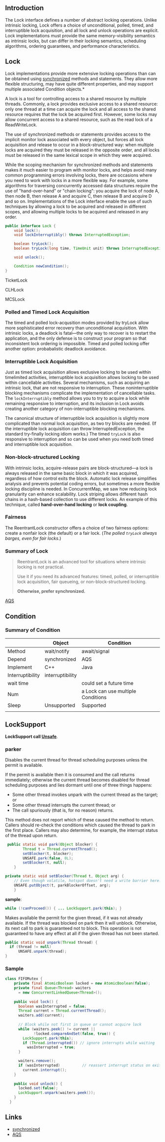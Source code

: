 ## Introduction

The Lock interface defines a number of abstract locking operations.
Unlike intrinsic locking, Lock offers a choice of unconditional, polled, timed, and interruptible lock acquisition,
and all lock and unlock operations are explicit.
Lock implementations must provide the same memory-visibility semantics as intrinsic locks,
but can differ in their locking semantics, scheduling algorithms, ordering guarantees, and performance characteristics.



## Lock
Lock implementations provide more extensive locking operations than can be obtained using [synchronized](/docs/CS/Java/JDK/Concurrency/synchronized.md) methods and statements. 
They allow more flexible structuring, may have quite different properties, and may support multiple associated Condition objects.*

A lock is a tool for controlling access to a shared resource by multiple threads. 
Commonly, a lock provides exclusive access to a shared resource: only one thread at a time can acquire the lock and all access to the shared resource requires that the lock be acquired first. 
However, some locks may allow concurrent access to a shared resource, such as the read lock of a ReadWriteLock.

The use of synchronized methods or statements provides access to the implicit monitor lock associated with every object, but forces all lock acquisition and release to occur in a block-structured way: 
when multiple locks are acquired they must be released in the opposite order, and all locks must be released in the same lexical scope in which they were acquired.

While the scoping mechanism for synchronized methods and statements makes it much easier to program with monitor locks, 
and helps avoid many common programming errors involving locks, there are occasions where you need to work with locks in a more flexible way. 
For example, some algorithms for traversing concurrently accessed data structures require the use of "hand-over-hand" or "chain locking": 
you acquire the lock of node A, then node B, then release A and acquire C, then release B and acquire D and so on. 
Implementations of the Lock interface enable the use of such techniques by allowing a lock to be acquired and released in different scopes, and allowing multiple locks to be acquired and released in any order.



```java
public interface Lock {
    void lock();
    void lockInterruptibly() throws InterruptedException;

    boolean tryLock();
    boolean tryLock(long time, TimeUnit unit) throws InterruptedException;

    void unlock();

    Condition newCondition();
}
```

TicketLock

CLHLock

MCSLock

### Polled and Timed Lock Acquisition

The timed and polled lock-acqusition modes provided by tryLock allow more sophisticated error recovery than unconditional acquisition. 
With intrinsic locks, a deadlock is fatal—the only way to recover is to restart the application, and the only defense is to construct your program so that inconsistent lock ordering is impossible. 
Timed and polled locking offer another option: probabalistic deadlock avoidance.

### Interruptible Lock Acquisition

Just as timed lock acquisition allows exclusive locking to be used within timelimited activities, interruptible lock acquisition allows locking to be used within cancellable activities. 
Several mechanisms, such as acquiring an intrinsic lock, that are not responsive to interruption. 
These noninterruptible blocking mechanisms complicate the implementation of cancellable tasks. 
The `lockInterruptibly` method allows you to try to acquire a lock while remaining responsive to interruption, and its inclusion in Lock avoids creating another category of non-interruptible blocking mechanisms.

The canonical structure of interruptible lock acquisition is slightly more complicated than normal lock acquisition, as two try blocks are needed. 
(If the interruptible lock acquisition can throw InterruptedException, the standard try-finally locking idiom works.) 
The timed `tryLock` is also responsive to interruption and so can be used when you need both timed and interruptible lock acquisition.

### Non-block-structured Locking

With intrinsic locks, acquire-release pairs are block-structured—a lock is always released in the same basic block in which it was acquired, regardless of how control exits the block. 
Automatic lock release simplifies analysis and prevents potential coding errors, but sometimes a more flexible locking discipline is needed.
In ConcurrentMap, we saw how reducing lock granularity can enhance scalability. Lock striping allows different hash chains in a hash-based collection to use different locks.
An example of this technique, called **hand-over-hand locking** or **lock coupling**.

### Fairness

The ReentrantLock constructor offers a choice of two fairness options: create a nonfair lock (the default) or a fair lock.
(*The polled `tryLock` always barges, even for fair locks*.)


### Summary of Lock
> ReentrantLock is an advanced tool for situations where intrinsic locking is not practical.
> 
> Use it if you need its advanced features: 
> timed, polled, or interruptible lock acquisition, fair queueing, or non-block-structured locking. 
> 
> **Otherwise, prefer synchronized.**

[AQS](/docs/CS/Java/JDK/Concurrency/AQS.md)



## Condition

### Summary of Condition 



|               | Object                | Condition                          |
| ------------- | --------------------- | ---------------------------------- |
| Method        | wait/notify           | await/signal                       |
| Depend        | synchronized          | AQS                                |
| Implement     | C++                   | Java                               |
| Interruptibility | interruptibility |                                    |
| wait time     |                       | could set a future time            |
| Num           |                       | a Lock can use multiple Conditions |
| Sleep         | Unsupported           | Supported                          |
|               |                       |                                    |





## LockSupport

**LockSupport call [Unsafe](/docs/CS/Java/JDK/Basic/unsafe.md)**.



### parker

Disables the current thread for thread scheduling purposes unless the permit is available.

If the permit is available then it is consumed and the call returns immediately; otherwise the current thread becomes disabled for thread scheduling purposes and lies dormant until one of three things happens:
- Some other thread invokes unpark with the current thread as the target; or
- Some other thread interrupts the current thread; or
- The call spuriously (that is, for no reason) returns.

This method does not report which of these caused the method to return. Callers should re-check the conditions which caused the thread to park in the first place. Callers may also determine, for example, the interrupt status of the thread upon return.

```java
 public static void park(Object blocker) {
        Thread t = Thread.currentThread();
        setBlocker(t, blocker);
        UNSAFE.park(false, 0L);
        setBlocker(t, null);
    }

private static void setBlocker(Thread t, Object arg) {
    // Even though volatile, hotspot doesn't need a write barrier here.
    UNSAFE.putObject(t, parkBlockerOffset, arg);
    }
```
**sample**:

```java
while (!canProceed()) { ... LockSupport.park(this); }
```

Makes available the permit for the given thread, if it was not already available. 
If the thread was blocked on park then it will unblock. 
Otherwise, its next call to park is guaranteed not to block. This operation is not guaranteed to have any effect at all if the given thread has not been started.
```java
public static void unpark(Thread thread) {
  if (thread != null)
      UNSAFE.unpark(thread);
}
```

### Sample


```java
class FIFOMutex {
    private final AtomicBoolean locked = new AtomicBoolean(false);
    private final Queue<Thread> waiters
      = new ConcurrentLinkedQueue<Thread>();
 
    public void lock() {
      boolean wasInterrupted = false;
      Thread current = Thread.currentThread();
      waiters.add(current);
 
      // Block while not first in queue or cannot acquire lock
      while (waiters.peek() != current ||
             !locked.compareAndSet(false, true)) {
        LockSupport.park(this);
        if (Thread.interrupted()) // ignore interrupts while waiting
          wasInterrupted = true;
      }

      waiters.remove();
      if (wasInterrupted)          // reassert interrupt status on exit
        current.interrupt();
    }
 
    public void unlock() {
      locked.set(false);
      LockSupport.unpark(waiters.peek());
    }
  }
```

## Links
- [synchronized](/docs/CS/Java/JDK/Concurrency/synchronized.md)
- [AQS](/docs/CS/Java/JDK/Concurrency/AQS.md)


